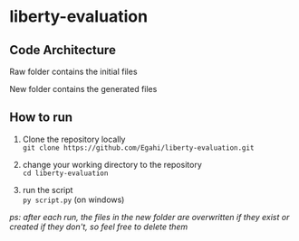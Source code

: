# liberty-evaluation

## Code Architecture

Raw folder contains the initial files<br />

New folder contains the generated files

## How to run
1. Clone the repository locally <br />
  `git clone https://github.com/Egahi/liberty-evaluation.git`
  
2. change your working directory to the repository <br />
  `cd liberty-evaluation`
  
3. run the script <br />
  `py script.py` (on windows)
  
_ps:  after each run, the files in the new folder are overwritten if they exist or created if they don't, so feel free to delete them_

